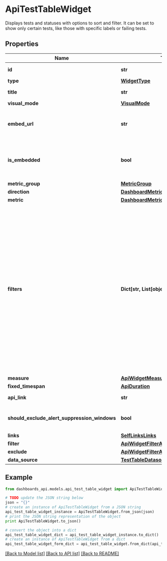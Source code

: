 # ApiTestTableWidget

Displays tests and statuses with options to sort and filter. It can be set to show only certain tests, like those with specific labels or failing tests.

## Properties
Name | Type | Description | Notes
------------ | ------------- | ------------- | -------------
**id** | **str** | Identifier of the widget. | [optional] 
**type** | [**WidgetType**](WidgetType.md) |  | [optional] 
**title** | **str** | Title of the widget | [optional] 
**visual_mode** | [**VisualMode**](VisualMode.md) |  | [optional] 
**embed_url** | **str** | When &#x60;isEmbedded&#x60; is set to &#x60;true&#x60;, an &#x60;embedUrl&#x60; is provided. | [optional] [readonly] 
**is_embedded** | **bool** | Set to &#x60;true&#x60; if widget is marked as embedded; otherwise, set to &#x60;false&#x60;. | [optional] 
**metric_group** | [**MetricGroup**](MetricGroup.md) |  | [optional] 
**direction** | [**DashboardMetricDirection**](DashboardMetricDirection.md) |  | [optional] 
**metric** | [**DashboardMetric**](DashboardMetric.md) |  | [optional] 
**filters** | **Dict[str, List[object]]** | (Optional) Specifies the filters applied to the widget. When present, the &#x60;filters&#x60; property displays. Each filter object has two properties: &#x60;filterProperty&#x60; and &#x60;filterValue&#x60;. The &#x60;filterProperty&#x60; can be values like Agents, Agent Groups, Tests, Monitors, etc. The &#x60;filterValue&#x60; represents theIdentifierof the selected property. | [optional] 
**measure** | [**ApiWidgetMeasure**](ApiWidgetMeasure.md) |  | [optional] 
**fixed_timespan** | [**ApiDuration**](ApiDuration.md) |  | [optional] 
**api_link** | **str** |  | [optional] [readonly] 
**should_exclude_alert_suppression_windows** | **bool** | Excludes alert suppression window data if set to &#x60;true&#x60;. | [optional] 
**links** | [**SelfLinksLinks**](SelfLinksLinks.md) |  | [optional] 
**filter** | [**ApiWidgetFilterApiTestTableFilterKey**](ApiWidgetFilterApiTestTableFilterKey.md) |  | [optional] 
**exclude** | [**ApiWidgetFilterApiTestTableFilterKey**](ApiWidgetFilterApiTestTableFilterKey.md) |  | [optional] 
**data_source** | [**TestTableDatasource**](TestTableDatasource.md) |  | [optional] 

## Example

```python
from dashboards_api.models.api_test_table_widget import ApiTestTableWidget

# TODO update the JSON string below
json = "{}"
# create an instance of ApiTestTableWidget from a JSON string
api_test_table_widget_instance = ApiTestTableWidget.from_json(json)
# print the JSON string representation of the object
print ApiTestTableWidget.to_json()

# convert the object into a dict
api_test_table_widget_dict = api_test_table_widget_instance.to_dict()
# create an instance of ApiTestTableWidget from a dict
api_test_table_widget_form_dict = api_test_table_widget.from_dict(api_test_table_widget_dict)
```
[[Back to Model list]](../README.md#documentation-for-models) [[Back to API list]](../README.md#documentation-for-api-endpoints) [[Back to README]](../README.md)


